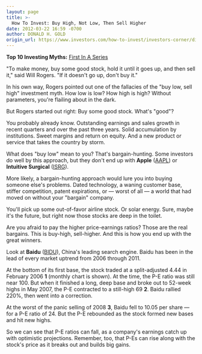 ```yaml
---
layout: page
title: >-
  How To Invest: Buy High, Not Low, Then Sell Higher
date: 2012-03-22 16:59 -0700
author: DONALD H. GOLD
origin_url: https://www.investors.com/how-to-invest/investors-corner/disbelieve-buy-low-sell-high-myth
---
```





**Top 10 Investing Myths:** [First In A Series](http://news.investors.com/specialreport/604007/201203141812/top-10-investing-myths.aspx )


"To make money, buy some good stock, hold it until it goes up, and then sell it," said Will Rogers. "If it doesn't go up, don't buy it."


In his own way, Rogers pointed out one of the fallacies of the "buy low, sell high" investment myth. How low is low? How high is high? Without parameters, you're flailing about in the dark.


But Rogers started out right: Buy some good stock. What's "good"?


You probably already know. Outstanding earnings and sales growth in recent quarters and over the past three years. Solid accumulation by institutions. Sweet margins and return on equity. And a new product or service that takes the country by storm.


What does "buy low" mean to you? That's bargain-hunting. Some investors do well by this approach, but they don't end up with **Apple** ([AAPL](https://research.investors.com/quote.aspx?symbol=AAPL)) or **Intuitive Surgical** ([ISRG](https://research.investors.com/quote.aspx?symbol=ISRG)).


More likely, a bargain-hunting approach would lure you into buying someone else's problems. Dated technology, a waning customer base, stiffer competition, patent expirations, or — worst of all — a world that had moved on without your "bargain" company.


You'll pick up some out-of-favor airline stock. Or solar energy. Sure, maybe it's the future, but right now those stocks are deep in the toilet.


Are you afraid to pay the higher price-earnings ratios? Those are the real bargains. This is buy-high, sell-higher. And this is how you end up with the great winners.


Look at **Baidu** ([BIDU](https://research.investors.com/quote.aspx?symbol=BIDU)), China's leading search engine. Baidu has been in the lead of every market uptrend from 2006 through 2011.


At the bottom of its first base, the stock traded at a split-adjusted 4.44 in February 2006 **1** (monthly chart is shown). At the time, the P-E ratio was still near 100. But when it finished a long, deep base and broke out to 52-week highs in May 2007, the P-E contracted to a still-high 69 **2**. Baidu rallied 220%, then went into a correction.


At the worst of the panic selling of 2008 **3**, Baidu fell to 10.05 per share — for a P-E ratio of 24. But the P-E rebounded as the stock formed new bases and hit new highs.


So we can see that P-E ratios can fall, as a company's earnings catch up with optimistic projections. Remember, too, that P-Es can rise along with the stock's price as it breaks out and builds big gains.




